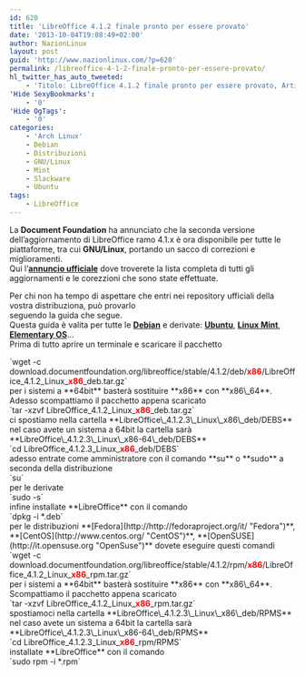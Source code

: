 ```yaml
---
id: 620
title: 'LibreOffice 4.1.2 finale pronto per essere provato'
date: '2013-10-04T19:08:49+02:00'
author: NazionLinux
layout: post
guid: 'http://www.nazionlinux.com/?p=620'
permalink: /libreoffice-4-1-2-finale-pronto-per-essere-provato/
hl_twitter_has_auto_tweeted:
    - 'Titolo: LibreOffice 4.1.2 finale pronto per essere provato, Articolo: http://www.nazionlinux.com/?p=620'
'Hide SexyBookmarks':
    - '0'
'Hide OgTags':
    - '0'
categories:
    - 'Arch Linux'
    - Debian
    - Distribuzioni
    - GNU/Linux
    - Mint
    - Slackware
    - Ubuntu
tags:
    - LibreOffice
---
```


La **Document Foundation** ha annunciato che la seconda versione dell’aggiornamento di LibreOffice ramo 4.1.x è ora disponibile per tutte le piattaforme, tra cui **GNU/Linux**, portando un sacco di correzioni e miglioramenti.  
Qui l’**[annuncio ufficiale](http://blog.documentfoundation.org/2013/10/04/the-document-foundation-announces-libreoffice-4-1-2/ "LibreOffice")** dove troverete la lista completa di tutti gli aggiornamenti e le corezzioni che sono state effettuate.

Per chi non ha tempo di aspettare che entri nei repository ufficiali della vostra distribuziona, può provarlo  
seguendo la guida che segue.  
Questa guida è valita per tutte le **[Debian](http://www.debian.org/ "Debian")** e derivate: **[Ubuntu](http://www.ubuntu.it "Ubuntu")**, **[Linux Mint](http://www.linuxmint.org "Linux Mint")**, **[Elementary OS](http://elementaryos.org/ "Elementary OS")**…  
Prima di tutto aprire un terminale e scaricare il pacchetto

<div class="wp-terminal">`wget -c download.documentfoundation.org/libreoffice/stable/4.1.2/deb/<strong style="color: #ff0000;">x86</strong>/LibreOffice_4.1.2_Linux_<strong style="color: #ff0000;">x86</strong>_deb.tar.gz`</div>per i sistemi a **64bit** basterà sostituire **x86** con **x86\_64**.  
Adesso scompattiamo il pacchetto appena scaricato

<div class="wp-terminal">`tar -xzvf LibreOffice_4.1.2_Linux_<strong style="color: #ff0000;">x86</strong>_deb.tar.gz`</div>ci spostiamo nella cartella **LibreOffice\_4.1.2.3\_Linux\_x86\_deb/DEBS** nel caso avete un sistema a 64bit la cartella sarà **LibreOffice\_4.1.2.3\_Linux\_x86-64\_deb/DEBS**

<div class="wp-terminal">`cd LibreOffice_4.1.2.3_Linux_<strong style="color: #ff0000;">x86</strong>_deb/DEBS`</div>adesso entrate come amministratore con il comando **su** o **sudo** a seconda della distribuzione

<div class="wp-terminal">`su`</div>per le derivate

<div class="wp-terminal">`sudo -s`</div>infine installate **LibreOffice** con il comando

<div class="wp-terminal">`dpkg -i *.deb`</div>per le distribuzioni **[Fedora](http://http://fedoraproject.org/it/ "Fedora")**, **[CentOS](http://www.centos.org/ "CentOS")**, **[OpenSUSE](http://it.opensuse.org "OpenSuse")** dovete eseguire questi comandi

<div class="wp-terminal">`wget -c download.documentfoundation.org/libreoffice/stable/4.1.2/rpm/<strong style="color: #ff0000;">x86</strong>/LibreOffice_4.1.2_Linux_<strong style="color: #ff0000;">x86</strong>_rpm.tar.gz`</div>per i sistemi a **64bit** basterà sostituire **x86** con **x86\_64**.  
Scompattiamo il pacchetto appena scaricato

<div class="wp-terminal">`tar -xzvf LibreOffice_4.1.2_Linux_<strong style="color: #ff0000;">x86</strong>_rpm.tar.gz`</div>spostiamoci nella cartella **LibreOffice\_4.1.2.3\_Linux\_x86\_deb/RPMS** nel caso avete un sistema a 64bit la cartella sarà **LibreOffice\_4.1.2.3\_Linux\_x86-64\_deb/RPMS**

<div class="wp-terminal">`cd LibreOffice_4.1.2.3_Linux_<strong style="color: #ff0000;">x86</strong>_rpm/RPMS`</div>installate **LibreOffice** con il comando

<div class="wp-terminal">`sudo rpm -i *.rpm`</div>